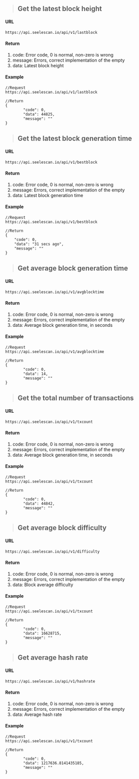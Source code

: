 >## Get the latest block height
#### URL
	https://api.seelescan.io/api/v1/lastblock

#### Return
1. code: Error code, 0 is normal, non-zero is wrong
2. message: Errors, correct implementation of the empty
3. data: Latest block height

#### Example
	//Request
	https://api.seelescan.io/api/v1/lastblock
	
	//Return
	{
			"code": 0, 
			"data": 44825, 
			"message": ""
	}
	
>## Get the latest block generation time
#### URL
	https://api.seelescan.io/api/v1/bestblock
	
#### Return
1. code: Error code, 0 is normal, non-zero is wrong
2. message: Errors, correct implementation of the empty
3. data: Latest block generation time

#### Example
	//Request
	https://api.seelescan.io/api/v1/bestblock
	
	//Return
	{
        "code": 0, 
        "data": "31 secs ago", 
        "message": ""
	}
	
>## Get average block generation time
#### URL
	https://api.seelescan.io/api/v1/avgblocktime
	
#### Return
1. code: Error code, 0 is normal, non-zero is wrong
2. message: Errors, correct implementation of the empty
3. data: Average block generation time, in seconds

#### Example
	//Request
	https://api.seelescan.io/api/v1/avgblocktime
	
	//Return
	{
			"code": 0, 
			"data": 14, 
			"message": ""
	}
	

>## Get the total number of transactions
#### URL
	https://api.seelescan.io/api/v1/txcount
	
#### Return
1. code: Error code, 0 is normal, non-zero is wrong
2. message: Errors, correct implementation of the empty
3. data: Average block generation time, in seconds

#### Example
	//Request
	https://api.seelescan.io/api/v1/txcount
	
	//Return
	{
			"code": 0, 
			"data": 44842, 
			"message": ""
	}
	
>## Get average block difficulty
#### URL
	https://api.seelescan.io/api/v1/difficulty
	
#### Return
1. code: Error code, 0 is normal, non-zero is wrong
2. message: Errors, correct implementation of the empty
3. data: Block average difficulty

#### Example
	//Request
	https://api.seelescan.io/api/v1/txcount
	
	//Return
	{
			"code": 0, 
			"data": 16628715, 
			"message": ""
	}
	
>## Get average hash rate
#### URL
	https://api.seelescan.io/api/v1/hashrate
	
#### Return
1. code: Error code, 0 is normal, non-zero is wrong
2. message: Errors, correct implementation of the empty
3. data: Average hash rate

#### Example
	//Request
	https://api.seelescan.io/api/v1/txcount
	
	//Return
	{
			"code": 0, 
			"data": 1217636.8141435185, 
			"message": ""
	}
	